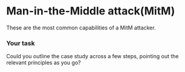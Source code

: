 # Man-in-the-Middle attack(MitM)

These are the most common capabilities of a MitM
attacker.





### Your task

Could you outline the case study across a few steps, pointing out the relevant principles as you go?
